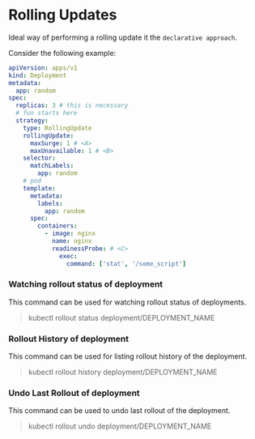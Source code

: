 # Rolling Updates

Ideal way of performing a rolling update it the `declarative approach`.

Consider the following example:

```yml
apiVersion: apps/v1
kind: Deployment
metadata:
  app: random
spec:
  replicas: 3 # this is necessary
  # fun starts here
  strategy:
    type: RollingUpdate
    rollingUpdate:
      maxSurge: 1 # <A>
      maxUnavailable: 1 # <B>
    selector:
      matchLabels:
        app: random
    # pod
    template:
      metadata:
        labels:
          app: random
      spec:
        containers:
          - image: nginx
            name: nginx
            readinessProbe: # <C>
              exec:
                command: ['stat', '/some_script']
```

### Watching rollout status of deployment

This command can be used for watching rollout status of deployments.

> kubectl rollout status deployment/DEPLOYMENT_NAME

### Rollout History of deployment

This command can be used for listing rollout history of the deployment.

> kubectl rollout history deployment/DEPLOYMENT_NAME

### Undo Last Rollout of deployment

This command can be used to undo last rollout of the deployment.

> kubectl rollout undo deployment/DEPLOYMENT_NAME
